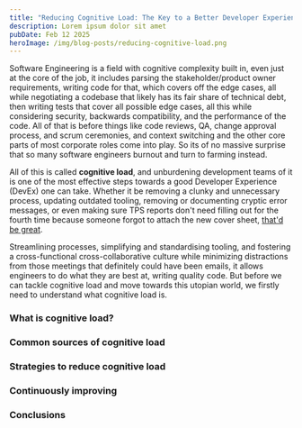 ```yaml
---
title: "Reducing Cognitive Load: The Key to a Better Developer Experience"
description: Lorem ipsum dolor sit amet
pubDate: Feb 12 2025
heroImage: /img/blog-posts/reducing-cognitive-load.png
---
```



Software Engineering is a field with cognitive complexity built in, even just at the core of the job,
it includes parsing the stakeholder/product owner requirements, writing code for that, which covers off the edge cases,
all while negotiating a codebase that likely has its fair share of technical debt, then writing tests that cover all possible edge cases,
all this while considering security, backwards compatibility, and the performance of the code. All of that is before things
like code reviews, QA, change approval process, and scrum ceremonies, and context switching and the other core parts of most
corporate roles come into play. So its of no massive surprise that so many software engineers burnout and turn to farming instead.

All of this is called **cognitive load**, and unburdening development teams of it is one of the most effective steps towards
a good Developer Experience (DevEx) one can take. Whether it be removing a clunky and unnecessary process, updating outdated tooling,
removing or documenting cryptic error messages, or even making sure TPS reports don't need filling out for the fourth time because
someone forgot to attach the new cover sheet, [that'd be great](https://www.youtube.com/watch?v=jsLUidiYm0w).

Streamlining processes, simplifying and standardising tooling, and fostering a cross-functional cross-collaborative culture
while minimizing distractions from those meetings that definitely could have been emails, it allows engineers to do what
they are best at, writing quality code. But before we can tackle cognitive load and move towards this utopian world, we
firstly need to understand what cognitive load is.

### What is cognitive load?


### Common sources of cognitive load


### Strategies to reduce cognitive load


### Continuously improving


### Conclusions
